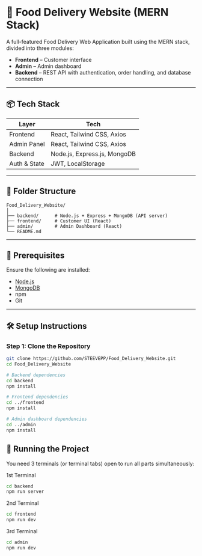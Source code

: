 # 🍔 Food Delivery Website (MERN Stack)

A full-featured Food Delivery Web Application built using the MERN stack, divided into three modules:

- **Frontend** – Customer interface
- **Admin** – Admin dashboard
- **Backend** – REST API with authentication, order handling, and database connection

---

## 📦 Tech Stack

| Layer        | Tech                          |
|--------------|-------------------------------|
| Frontend     | React, Tailwind CSS, Axios    |
| Admin Panel  | React, Tailwind CSS, Axios    |
| Backend      | Node.js, Express.js, MongoDB  |
| Auth & State | JWT, LocalStorage             |

---

## 📁 Folder Structure
```
Food_Delivery_Website/
│
├── backend/      # Node.js + Express + MongoDB (API server)
├── frontend/     # Customer UI (React)
├── admin/        # Admin Dashboard (React)
└── README.md
```
---

## 🔧 Prerequisites

Ensure the following are installed:

- [Node.js](https://nodejs.org/en/download/)
- [MongoDB](https://www.mongodb.com/try/download/community)
- npm 
- Git

---

## 🛠️ Setup Instructions

### Step 1: Clone the Repository

```bash
git clone https://github.com/STEEVEPP/Food_Delivery_Website.git
cd Food_Delivery_Website

# Backend dependencies
cd backend
npm install

# Frontend dependencies
cd ../frontend
npm install

# Admin dashboard dependencies
cd ../admin
npm install

```

## 🚀 Running the Project

You need 3 terminals (or terminal tabs) open to run all parts simultaneously:

1st Terminal
```Bash
cd backend
npm run server
```

2nd Terminal
```bash
cd frontend
npm run dev
```

3rd Terminal
```bash
cd admin
npm run dev
```
